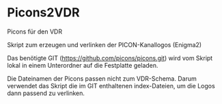 # Picons2VDR
Picons für den VDR

Skript zum erzeugen und verlinken der PICON-Kanallogos (Enigma2)

Das benötigte GIT (https://github.com/picons/picons.git) wird vom
Skript lokal in einem Unterordner auf die Festplatte geladen.

Die Dateinamen der Picons passen nicht zum VDR-Schema. Darum verwendet das Skript
die im GIT enthaltenen index-Dateien, um die Logos dann passend zu verlinken.
